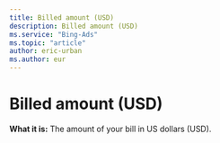 ```yaml
---
title: Billed amount (USD)
description: Billed amount (USD)
ms.service: "Bing-Ads"
ms.topic: "article"
author: eric-urban
ms.author: eur
---
```


# Billed amount (USD)

**What it is:**    The amount of your bill in US dollars (USD).


